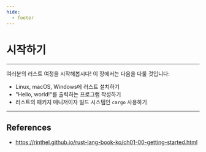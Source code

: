```yaml
---
hide:
  - footer
---
```


# 시작하기

---

여러분의 러스트 여정을 시작해봅시다! 이 장에서는 다음을 다룰 것입니다:

- Linux, macOS, Windows에 러스트 설치하기
- "Hello, world!"를 출력하는 프로그램 작성하기
- 러스트의 패키지 매니저이자 빌드 시스템인 `cargo` 사용하기

---

## References

- <https://rinthel.github.io/rust-lang-book-ko/ch01-00-getting-started.html>
